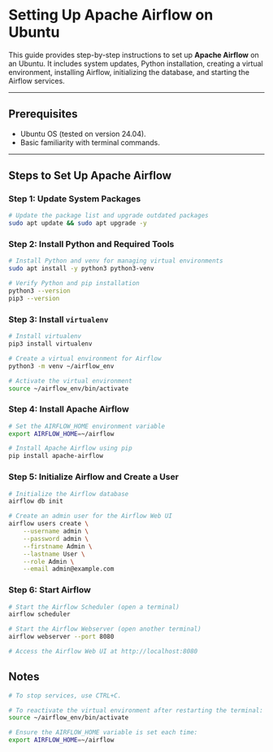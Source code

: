 # Setting Up Apache Airflow on Ubuntu

This guide provides step-by-step instructions to set up **Apache Airflow** on an Ubuntu. It includes system updates, Python installation, creating a virtual environment, installing Airflow, initializing the database, and starting the Airflow services.

---

## Prerequisites

- Ubuntu OS (tested on version 24.04).
- Basic familiarity with terminal commands.

---

## Steps to Set Up Apache Airflow

### Step 1: Update System Packages

```bash
# Update the package list and upgrade outdated packages
sudo apt update && sudo apt upgrade -y
```
### Step 2: Install Python and Required Tools

```bash
# Install Python and venv for managing virtual environments
sudo apt install -y python3 python3-venv

# Verify Python and pip installation
python3 --version
pip3 --version
```

### Step 3: Install `virtualenv`

```bash
# Install virtualenv
pip3 install virtualenv

# Create a virtual environment for Airflow
python3 -m venv ~/airflow_env

# Activate the virtual environment
source ~/airflow_env/bin/activate
```

### Step 4: Install Apache Airflow

```bash
# Set the AIRFLOW_HOME environment variable
export AIRFLOW_HOME=~/airflow

# Install Apache Airflow using pip
pip install apache-airflow
```

### Step 5: Initialize Airflow and Create a User

```bash
# Initialize the Airflow database
airflow db init

# Create an admin user for the Airflow Web UI
airflow users create \
    --username admin \
    --password admin \
    --firstname Admin \
    --lastname User \
    --role Admin \
    --email admin@example.com
```

### Step 6: Start Airflow

```bash
# Start the Airflow Scheduler (open a terminal)
airflow scheduler

# Start the Airflow Webserver (open another terminal)
airflow webserver --port 8080

# Access the Airflow Web UI at http://localhost:8080
```

## Notes

```bash
# To stop services, use CTRL+C.

# To reactivate the virtual environment after restarting the terminal:
source ~/airflow_env/bin/activate

# Ensure the AIRFLOW_HOME variable is set each time:
export AIRFLOW_HOME=~/airflow
```


